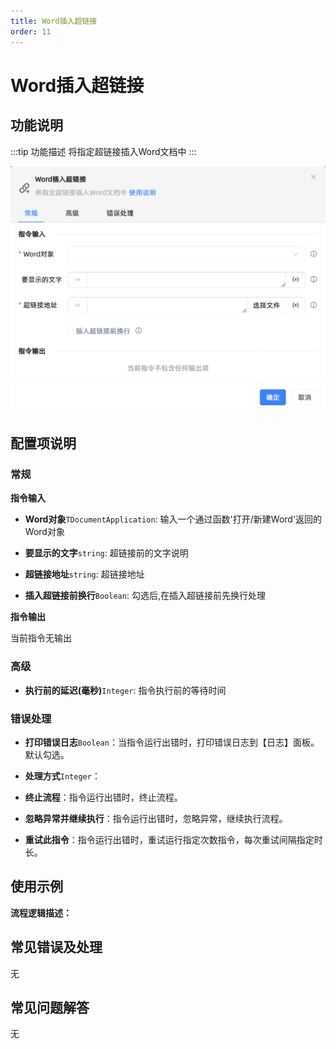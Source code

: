 ```yaml
---
title: Word插入超链接
order: 11
---
```


# Word插入超链接

## 功能说明

:::tip 功能描述
将指定超链接插入Word文档中
:::

![Word插入超链接](../../../assets/Word插入超链接_command.png)

## 配置项说明

### 常规

**指令输入**

- **Word对象**`TDocumentApplication`: 输入一个通过函数'打开/新建Word'返回的Word对象

- **要显示的文字**`string`: 超链接前的文字说明

- **超链接地址**`string`: 超链接地址

- **插入超链接前换行**`Boolean`: 勾选后,在插入超链接前先换行处理


**指令输出**

当前指令无输出

### 高级

- **执行前的延迟(毫秒)**`Integer`: 指令执行前的等待时间

### 错误处理

- **打印错误日志**`Boolean`：当指令运行出错时，打印错误日志到【日志】面板。默认勾选。

- **处理方式**`Integer`：

 - **终止流程**：指令运行出错时，终止流程。

 - **忽略异常并继续执行**：指令运行出错时，忽略异常，继续执行流程。

 - **重试此指令**：指令运行出错时，重试运行指定次数指令，每次重试间隔指定时长。

## 使用示例

**流程逻辑描述：** 

## 常见错误及处理

无

## 常见问题解答

无

